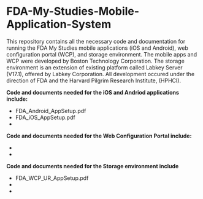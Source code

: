 # FDA-My-Studies-Mobile-Application-System
This repository contains all the necessary code and documentation for running the FDA My Studies mobile applications (iOS and Android), web configuration 
portal (WCP), and storage environment. The mobile apps and WCP were developed by Boston Technology Corporation. 
The storage environment is an extension of existing platform called Labkey Server (V17.1), offered by Labkey Corporation. All development occured under the 
direction of FDA and the Harvard Pilgrim Research Institute, (HPHCI).

<b>Code and documents needed for the iOS and Andriod applications include:</b>
<ul>
<li>FDA_Android_AppSetup.pdf
<li>FDA_iOS_AppSetup.pdf
<li>
</ul>

<b>Code and documents needed for the Web Configuration Portal include:</b>
<ul>
<li>
<li>
</ul>

<b>Code and documents needed for the Storage environment include</b>
<ul>
<li>FDA_WCP_UR_AppSetup.pdf
<li>
<li>
</ul>


